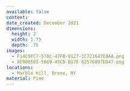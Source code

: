 ```yaml
---
available: false
context:
date_created: December 2021
dimensions:
  height: 2
  width: 1.75
  depth: .75
images:
  - F14C9FC7-57AC-47FB-8127-1C723647E8AA.png
  - 8E900505-5069-45CD-B17E-82576897ED47.png
locations:
  - Marble Hill, Bronx, NY
material: Pine
---
```

